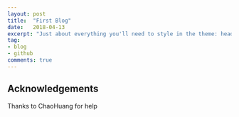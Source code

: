 ```yaml
---
layout: post
title:  "First Blog"
date:   2018-04-13
excerpt: "Just about everything you'll need to style in the theme: headings, paragraphs, blockquotes, tables, code blocks, and more."
tag:
- blog
- github
comments: true
---
```


## Acknowledgements

Thanks to ChaoHuang for help
